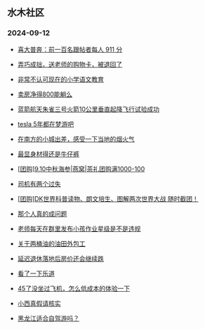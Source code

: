 ## 水木社区 
### 2024-09-12

+ [喜大普奔：前一百名跟帖者每人 911 分](https://www.newsmth.net/nForum/article/Single/4590816)

+ [弄巧成拙，送老师的购物卡，被退回了](https://www.newsmth.net/nForum/article/ChildEducation/2436426)

+ [非常不认可现在的小学语文教育](https://www.newsmth.net/nForum/article/FamilyLife/1766848173)

+ [卖房净得800能躺么](https://www.newsmth.net/nForum/article/OurEstate/3080719)

+ [蓝箭航天朱雀三号火箭10公里垂直起降飞行试验成功](https://www.newsmth.net/nForum/article/Aero/464932)

+ [tesla 5年都在梦游吧](https://www.newsmth.net/nForum/article/GreenAuto/1666347)

+ [在南方的小城出差，感受一下当地的烟火气](https://www.newsmth.net/nForum/article/Divorce/2096686)

+ [最显身材得还是牛仔裤](https://www.newsmth.net/nForum/article/FashionShow/512555)

+ [[团购]9.10中秋海参|燕窝|茶礼团购满1000-100](https://www.newsmth.net/nForum/article/ADAgent_TG/1325656)

+ [司机有两个过失](https://www.newsmth.net/nForum/article/AutoWorld/1944911407)

+ [[团购]DK世界科普读物、朗文培生、图解两次世界大战 随时截团！](https://www.newsmth.net/nForum/article/ADAgent_TG/1325736)

+ [那个人真的成问题](https://www.newsmth.net/nForum/article/LeslieCheung/188133)

+ [老师每天在群里发布小孩作业星级是不是违规](https://www.newsmth.net/nForum/article/ChildEducation/2437276)

+ [关于两桶油的油田外包工](https://www.newsmth.net/nForum/article/WorkingLife/159978)

+ [延迟退休落地后房价还会继续跌](https://www.newsmth.net/nForum/article/OurEstate/3082864)

+ [看了一下乐道](https://www.newsmth.net/nForum/article/GreenAuto/1667880)

+ [45了没坐过飞机，怎么低成本的体验一下](https://www.newsmth.net/nForum/article/FamilyLife/1766848976)

+ [小西真假请核实](https://www.newsmth.net/nForum/article/Mobile/1948157)

+ [黑龙江适合自驾游吗？](https://www.newsmth.net/nForum/article/AutoTravel/13661903)

